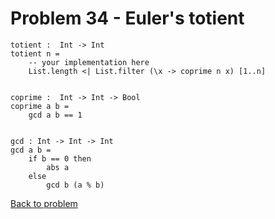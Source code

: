 # Problem 34 - Euler's totient 

```
totient :  Int -> Int
totient n = 
    -- your implementation here
    List.length <| List.filter (\x -> coprime n x) [1..n]


coprime :  Int -> Int -> Bool
coprime a b = 
    gcd a b == 1


gcd : Int -> Int -> Int 
gcd a b =
    if b == 0 then  
        abs a
    else
        gcd b (a % b)
```
[Back to problem](../p/p34.md)